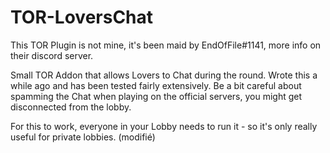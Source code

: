 # TOR-LoversChat

This TOR Plugin is not mine, it's been maid by EndOfFile#1141, more info on their discord server.

Small TOR Addon that allows Lovers to Chat during the round. 
Wrote this a while ago and has been tested fairly extensively.
Be a bit careful about spamming the Chat when playing on the official servers, you might get disconnected from the lobby.

For this to work, everyone in your Lobby needs to run it - so it's only really useful for private lobbies. (modifié)
